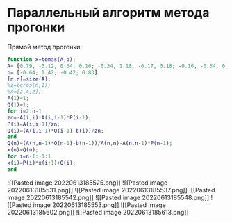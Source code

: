 # Параллельный алгоритм метода прогонки
Прямой метод прогонки:
```Matlab
function x=tomas(A,b);  
A= [0.79, -0.12, 0.34, 0.16; -0.34, 1.18, -0.17, 0.18; -0.16, -0.34, 0.85, 0.31; -0.12, 0.26, 0.08, 0.75]  
b= [-0.64; 1.42; -0.42; 0.83]  
[n,n]=size(A);  
%z=zeros(n,1);  
%A=[z,A,z];  
P(1)=1;  
Q(1)=1;  
for i=2:n-1  
zn=-A(i,i)-A(i,i-1)*P(i-1);  
P(i)=A(i,i+1)/zn;  
Q(i)=(A(i,i-1)*Q(i-1)-b(i))/zn;  
end  
Q(n)=(A(n,n-1)*Q(n-1)-b(n-1))/A(n,n)-A(n,n-1)*P(n-1);  
x(n)=Q(n);  
for i=n-1:-1:1  
x(i)=P(i)*x(i+1)+Q(i);  
end
```

![[Pasted image 20220613185525.png]]
![[Pasted image 20220613185531.png]]
![[Pasted image 20220613185537.png]]
![[Pasted image 20220613185542.png]]
![[Pasted image 20220613185548.png]]
![[Pasted image 20220613185553.png]]
![[Pasted image 20220613185602.png]]
![[Pasted image 20220613185613.png]]